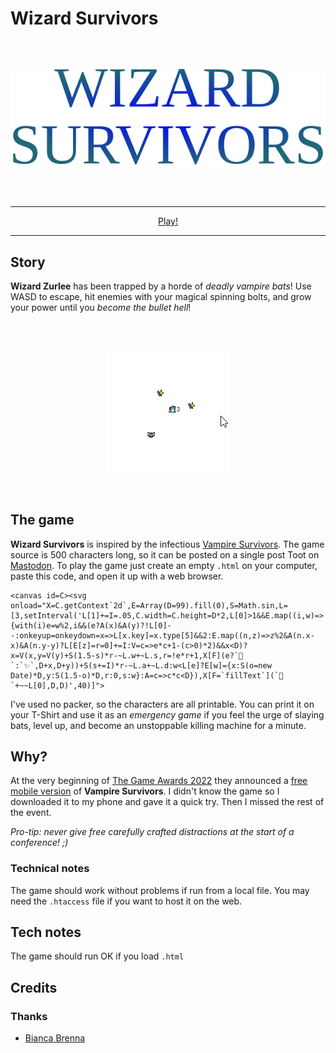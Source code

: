 # Wizard Survivors

<div align="center" style="margin:60px 0">
    <p><img src="markdown/logo.png"></p>
</div>

---

<div align="center">
    <a href="https://www.kesiev.com/wizardsurvivors/">Play!</a><br>
</div>

---

## Story

**Wizard Zurlee** has been trapped by a horde of _deadly vampire bats_! Use WASD to escape, hit enemies with your magical spinning bolts, and grow your power until you _become the bullet hell_!

<div align="center" style="margin:60px 0">
    <p><img src="markdown/gameplay.gif"></p>
</div>

## The game

**Wizard Survivors** is inspired by the infectious [Vampire Survivors](https://store.steampowered.com/app/1794680/Vampire_Survivors/). The game source is 500 characters long, so it can be posted on a single post Toot on [Mastodon](https://en.wikipedia.org/wiki/Mastodon_(social_network)). To play the game just create an empty `.html` on your computer, paste this code, and open it up with a web browser.

```
<canvas id=C><svg onload="X=C.getContext`2d`,E=Array(D=99).fill(0),S=Math.sin,L=[3,setInterval('L[1]+=I=.05,C.width=C.height=D*2,L[0]>1&&E.map((i,w)=>{with(i)e=w%2,i&&(e?A(x)&A(y)?!L[0]--:onkeyup=onkeydown=x=>L[x.key]=x.type[5]&&2:E.map((n,z)=>z%2&A(n.x-x)&A(n.y-y)?L[E[z]=r=0]+=I:V=c=>e*c+1-(c>0)*2)&&x<D)?x=V(x,y=V(y)+S(1.5-s)*r-~L.w+~L.s,r=!e*r+1,X[F](e?`🦇`:`✨`,D+x,D+y))+S(s+=I)*r-~L.a+~L.d:w<L[e]?E[w]={x:S(o=new Date)*D,y:S(1.5-o)*D,r:0,s:w}:A=c=>c*c<D}),X[F=`fillText`](`🧙`+~~L[0],D,D)',40)]">
```

I've used no packer, so the characters are all printable. You can print it on your T-Shirt and use it as an _emergency game_ if you feel the urge of slaying bats, level up, and become an unstoppable killing machine for a minute.

## Why?

At the very beginning of [The Game Awards 2022](https://youtu.be/vl9yakt_5tc?t=307) they announced a [free mobile version](https://play.google.com/store/apps/details?id=com.poncle.vampiresurvivors&hl=en&gl=US) of **Vampire Survivors**. I didn't know the game so I downloaded it to my phone and gave it a quick try. Then I missed the rest of the event.

_Pro-tip: never give free carefully crafted distractions at the start of a conference! ;)_

### Technical notes

The game should work without problems if run from a local file. You may need the `.htaccess` file if you want to host it on the web.

## Tech notes

The game should run OK if you load `.html`

## Credits

### Thanks

  - [Bianca Brenna](http://www.linearkey.net/)
